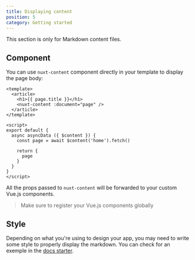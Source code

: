 ```yaml
---
title: Displaying content
position: 5
category: Getting started
---
```


This section is only for Markdown content files.

## Component

You can use `nuxt-content` component directly in your template to display the page body:

```vue
<template>
  <article>
    <h1>{{ page.title }}</h1>
    <nuxt-content :document="page" />
  </article>
</template>

<script>
export default {
  async asyncData ({ $content }) {
    const page = await $content('home').fetch()

    return {
      page
    }
  }
}
</script>
```

All the props passed to `nuxt-content` will be forwarded to your custom Vue.js components.

> Make sure to register your Vue.js components globally

## Style

Depending on what you're using to design your app, you may need to write some style to properly display the markdown. You can check for an exemple in the [docs starter](https://github.com/nuxt-company/content-module/blob/master/starters/docs/pages/index/_slug.vue#L107).
